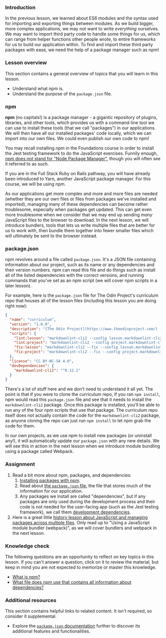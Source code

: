 ### Introduction

In the previous lesson, we learned about ES6 modules and the syntax used for importing and exporting things between modules. As we build bigger, more complex applications, we may not want to write *everything* ourselves. We may want to import third party code to handle some things for us, which can range from helper functions other people wrote, to entire frameworks for us to build our application within. To find and import these third party packages with ease, we need the help of a package manager such as npm!

### Lesson overview

This section contains a general overview of topics that you will learn in this lesson.

- Understand what npm is.
- Understand the purpose of the `package.json` file.

### npm

**npm** (no capitals!) is a package manager - a gigantic repository of plugins, libraries, and other tools, which provides us with a command-line tool we can use to install these tools (that we call "packages") in our applications. We will then have all our installed packages' code locally, which we can import into our own files. We could even publish our own code to npm!

You may recall installing npm in the Foundations course in order to install the Jest testing framework to do the JavaScript exercises. Funnily enough, [npm does not stand for "Node Package Manager"](https://www.npmjs.com/package/npm#is-npm-an-acronym-for-node-package-manager), though you will often see it referred to as such.

If you are in the Full Stack Ruby on Rails pathway, you will have already been introduced to Yarn, another JavaScript package manager. For this course, we will be using npm.

As our applications get more complex and more and more files are needed (whether they are our own files or files from packages we've installed and imported), managing many of these dependencies can become rather troublesome, especially when packages get updated. This can get even more troublesome when we consider that we may end up sending *many* JavaScript files to the browser to download. In the next lesson, we will introduce bundlers, tools that lets us write multiple files that are better for us to work with, then bundle them together into fewer smaller files which will ultimately be sent to the browser instead.

### package.json

npm revolves around a file called `package.json`. It's a JSON file containing information about our project, such as its name or any dependencies and their version numbers. npm can read this file and do things such as install all of the listed dependencies with the correct versions, and running commands that you've set as an npm script (we will cover npm scripts in a later lesson).

For example, here is the `package.json` file for The Odin Project's curriculum repo that houses all of the lesson files (including this lesson you are doing right now):

```json
{
  "name": "curriculum",
  "version": "1.0.0",
  "description": "[The Odin Project](https://www.theodinproject.com/) (TOP) is an open-source curriculum for learning full-stack web development. Our curriculum is divided into distinct courses, each covering the subject language in depth. Each course contains a listing of lessons interspersed with multiple projects. These projects give users the opportunity to practice what they are learning, thereby reinforcing and solidifying the theoretical knowledge learned in the lessons. Completed projects may then be included in the user's portfolio.",
  "scripts": {
    "lint:lesson": "markdownlint-cli2 --config lesson.markdownlint-cli2.jsonc",
    "lint:project": "markdownlint-cli2 --config project.markdownlint-cli2.jsonc",
    "fix:lesson": "markdownlint-cli2 --fix --config lesson.markdownlint-cli2.jsonc",
    "fix:project": "markdownlint-cli2 --fix --config project.markdownlint-cli2.jsonc"
  },
  "license": "CC BY-NC-SA 4.0",
  "devDependencies": {
    "markdownlint-cli2": "^0.12.1"
  }
}
```

There's a lot of stuff here and we don't need to understand it all yet. The point is that if you were to clone the curriculum repo, if you ran `npm install`, npm would read this `package.json` file and see that it needs to install the `markdownlint-cli2` package. Once this package is installed, you'll be able to run any of the four npm scripts that use that package. The curriculum repo itself does not actually contain the code for the `markdownlint-cli2` package, as anyone cloning the repo can just run `npm install` to let npm grab the code for them.

In our own projects, as we use npm to install new packages (or uninstall any!), it will automatically update our `package.json` with any new details. We will see this in action in the next lesson when we introduce module bundling using a package called Webpack.

### Assignment

<div class="lesson-content__panel" markdown="1">

1. Read a bit more about npm, packages, and dependencies:
   1. [Installing packages with npm](https://docs.npmjs.com/downloading-and-installing-packages-locally).
   1. Read about [the `package.json` file](https://docs.npmjs.com/creating-a-package-json-file), the file that stores much of the information for our application.
   1. Any packages we install are called "dependencies", but if any packages are only used during the development process and their code is not needed for the user-facing app (such as the Jest testing framework), we call them [development dependencies](https://dev.to/mshertzberg/demystifying-devdependencies-and-dependencies-5ege).
1. Here is a great little [history lesson about JavaScript and managing packages across multiple files](https://peterxjang.com/blog/modern-javascript-explained-for-dinosaurs.html). Only read up to "Using a JavaScript module bundler (webpack)", as we will cover bundlers and webpack in the next lesson.

</div>

### Knowledge check

The following questions are an opportunity to reflect on key topics in this lesson. If you can't answer a question, click on it to review the material, but keep in mind you are not expected to memorize or master this knowledge.

- [What is npm?](#npm)
- [What file does npm use that contains all information about dependencies?](https://docs.npmjs.com/creating-a-package-json-file)

### Additional resources

This section contains helpful links to related content. It isn't required, so consider it supplemental.

- Explore the [`package.json` documentation](https://docs.npmjs.com/cli/v10/configuring-npm/package-json) further to discover its additional features and functionalities.

